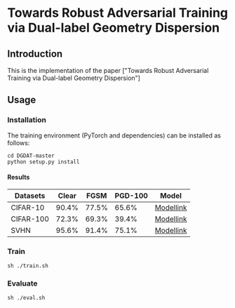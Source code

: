 # Towards Robust Adversarial Training via Dual-label Geometry Dispersion

## Introduction
This is the implementation of the
paper ["Towards Robust Adversarial Training via Dual-label Geometry Dispersion"]

## Usage
### Installation
The training environment (PyTorch and dependencies) can be installed as follows:
```
cd DGDAT-master
python setup.py install
```

#### Results
| Datasets     | Clear | FGSM   | PGD-100    | Model                                                   |
| ------------ | ------|--------| -------- | ----------------------------------------------------------|
| CIFAR-10     | 90.4% | 77.5%  |  65.6%   | [Modellink](https://drive.google.com)                     |
| CIFAR-100    | 72.3% | 69.3%  |  39.4%   | [Modellink](https://drive.google.com)                     |
| SVHN         | 95.6% | 91.4%  |  75.1%   | [Modellink](https://drive.google.com)                     |
### Train
```
sh ./train.sh
```
### Evaluate
```
sh ./eval.sh
```
